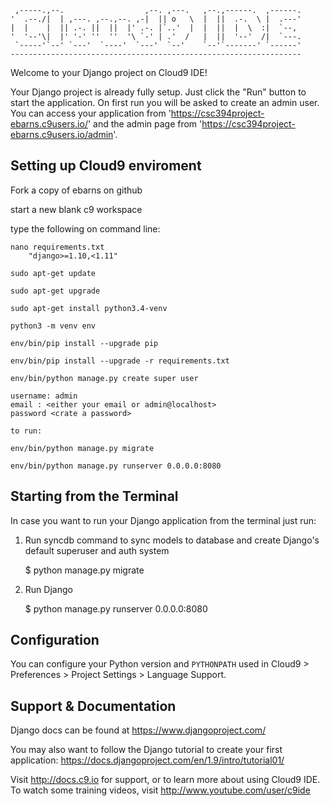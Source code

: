 
     ,-----.,--.                  ,--. ,---.   ,--.,------.  ,------.
    '  .--./|  | ,---. ,--.,--. ,-|  || o   \  |  ||  .-.  \ |  .---'
    |  |    |  || .-. ||  ||  |' .-. |`..'  |  |  ||  |  \  :|  `--, 
    '  '--'\|  |' '-' ''  ''  '\ `-' | .'  /   |  ||  '--'  /|  `---.
     `-----'`--' `---'  `----'  `---'  `--'    `--'`-------' `------'
    ----------------------------------------------------------------- 


Welcome to your Django project on Cloud9 IDE!

Your Django project is already fully setup. Just click the "Run" button to start
the application. On first run you will be asked to create an admin user. You can
access your application from 'https://csc394project-ebarns.c9users.io/' and the admin page from 
'https://csc394project-ebarns.c9users.io/admin'.

## Setting up Cloud9 enviroment

Fork a copy of ebarns on github

start a new blank c9 workspace 

type the following on command line:

    nano requirements.txt
	    "django>=1.10,<1.11"

    sudo apt-get update
    
    sudo apt-get upgrade

    sudo apt-get install python3.4-venv

    python3 -m venv env

    env/bin/pip install --upgrade pip

    env/bin/pip install --upgrade -r requirements.txt
    
    env/bin/python manage.py create super user
    
    username: admin
    email : <either your email or admin@localhost>
    password <crate a password>

    to run:
    
    env/bin/python manage.py migrate
    
    env/bin/python manage.py runserver 0.0.0.0:8080


## Starting from the Terminal

In case you want to run your Django application from the terminal just run:

1) Run syncdb command to sync models to database and create Django's default superuser and auth system

    $ python manage.py migrate

2) Run Django

    $ python manage.py runserver 0.0.0.0:8080
    
## Configuration

You can configure your Python version and `PYTHONPATH` used in
Cloud9 > Preferences > Project Settings > Language Support.

## Support & Documentation

Django docs can be found at https://www.djangoproject.com/

You may also want to follow the Django tutorial to create your first application:
https://docs.djangoproject.com/en/1.9/intro/tutorial01/

Visit http://docs.c9.io for support, or to learn more about using Cloud9 IDE.
To watch some training videos, visit http://www.youtube.com/user/c9ide